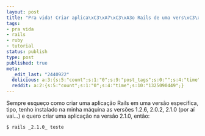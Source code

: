 ```yaml
---
layout: post
title: "Pra vida! Criar aplica\xC3\xA7\xC3\xA3o Rails de uma vers\xC3\xA3o espec\xC3\xADfica"
tags:
- pra vida
- rails
- ruby
- tutorial
status: publish
type: post
published: true
meta:
  _edit_last: "2440922"
  delicious: a:3:{s:5:"count";s:1:"0";s:9:"post_tags";s:0:"";s:4:"time";s:10:"1233900877";}
  reddit: a:2:{s:5:"count";s:1:"0";s:4:"time";s:10:"1325090449";}
---
```

Sempre esqueço como criar uma aplicação Rails em uma versão específica, tipo, tenho instalado na minha máquina as versões 1.2.6, 2.0.2, 2.1.0 (por aí vai...) e quero criar uma aplicação na versão 2.1.0, então:

	$ rails _2.1.0_ teste
